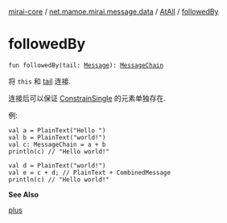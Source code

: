 [mirai-core](../../index.md) / [net.mamoe.mirai.message.data](../index.md) / [AtAll](index.md) / [followedBy](./followed-by.md)

# followedBy

`fun followedBy(tail: `[`Message`](../-message/index.md)`): `[`MessageChain`](../-message-chain/index.md)

将 `this` 和 [tail](../-message/followed-by.md#net.mamoe.mirai.message.data.Message$followedBy(net.mamoe.mirai.message.data.Message)/tail) 连接.

连接后可以保证 [ConstrainSingle](../-constrain-single/index.md) 的元素单独存在.

例:

```
val a = PlainText("Hello ")
val b = PlainText("world!")
val c: MessageChain = a + b
println(c) // "Hello world!"

val d = PlainText("world!")
val e = c + d; // PlainText + CombinedMessage
println(c) // "Hello world!"
```

**See Also**

[plus](../-message/plus.md)


